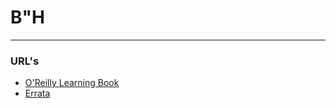 # B"H

---

### URL's
- [O'Reilly Learning Book](https://learning.oreilly.com/library/view/concurrency-in-go/9781491941294/ch01.html)
- [Errata](https://www.oreilly.com/catalog/errata.csp?isbn=0636920046189)
